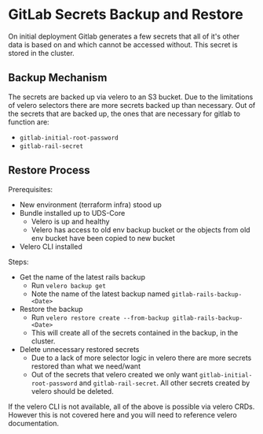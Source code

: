 # GitLab Secrets Backup and Restore

On initial deployment Gitlab generates a few secrets that all of it's other data is based on and which cannot be accessed without. This secret is stored in the cluster.

## Backup Mechanism

The secrets are backed up via velero to an S3 bucket. Due to the limitations of velero selectors there are more secrets backed up than necessary. Out of the secrets that are backed up, the ones that are necessary for gitlab to function are:

- `gitlab-initial-root-password`
- `gitlab-rail-secret`

## Restore Process

Prerequisites:

- New environment (terraform infra) stood up
- Bundle installed up to UDS-Core
  - Velero is up and healthy
  - Velero has access to old env backup bucket or the objects from old env bucket have been copied to new bucket
- Velero CLI installed

Steps:

- Get the name of the latest rails backup
  - Run `velero backup get`
  - Note the name of the latest backup named `gitlab-rails-backup-<Date>`
- Restore the backup
  - Run `velero restore create --from-backup gitlab-rails-backup-<Date>`
  - This will create all of the secrets contained in the backup, in the cluster.
- Delete unnecessary restored secrets
  - Due to a lack of more selector logic in velero there are more secrets restored than what we need/want
  - Out of the secrets that velero created we only want `gitlab-initial-root-password` and `gitlab-rail-secret`. All other secrets created by velero should be deleted.

If the velero CLI is not available, all of the above is possible via velero CRDs. However this is not covered here and you will need to reference velero documentation.
